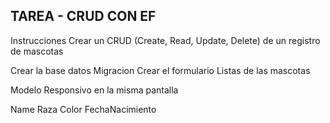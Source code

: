 ## TAREA - CRUD CON EF

Instrucciones
Crear un CRUD (Create, Read, Update, Delete) de un registro de mascotas

Crear la base datos
Migracion
Crear el formulario
Listas de las mascotas

Modelo Responsivo en la misma pantalla

Name
Raza
Color
FechaNacimiento
